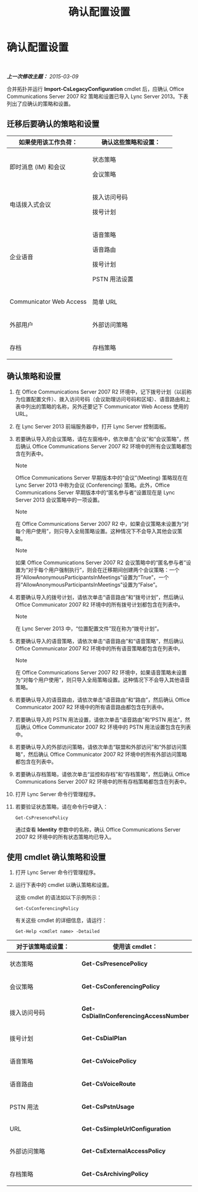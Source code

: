 ﻿---
title: 确认配置设置
TOCTitle: 确认配置设置
ms:assetid: 41dbf91c-f2e1-4b9a-88cf-959575558cf2
ms:mtpsurl: https://technet.microsoft.com/zh-cn/library/JJ204848(v=OCS.15)
ms:contentKeyID: 49312651
ms.date: 05/19/2016
mtps_version: v=OCS.15
ms.translationtype: HT
---

# 确认配置设置

 

_**上一次修改主题：** 2015-03-09_

合并拓扑并运行 **Import-CsLegacyConfiguration** cmdlet 后，应确认 Office Communications Server 2007 R2 策略和设置已导入 Lync Server 2013。下表列出了应确认的策略和设置。

## 迁移后要确认的策略和设置


<table>
<colgroup>
<col style="width: 50%" />
<col style="width: 50%" />
</colgroup>
<thead>
<tr class="header">
<th>如果使用该工作负荷：</th>
<th>确认这些策略和设置：</th>
</tr>
</thead>
<tbody>
<tr class="odd">
<td><p>即时消息 (IM) 和会议</p></td>
<td><p>状态策略</p>
<p>会议策略</p></td>
</tr>
<tr class="even">
<td><p>电话拨入式会议</p></td>
<td><p>拨入访问号码</p>
<p>拨号计划</p></td>
</tr>
<tr class="odd">
<td><p>企业语音</p></td>
<td><p>语音策略</p>
<p>语音路由</p>
<p>拨号计划</p>
<p>PSTN 用法设置</p></td>
</tr>
<tr class="even">
<td><p>Communicator Web Access</p></td>
<td><p>简单 URL</p></td>
</tr>
<tr class="odd">
<td><p>外部用户</p></td>
<td><p>外部访问策略</p></td>
</tr>
<tr class="even">
<td><p>存档</p></td>
<td><p>存档策略</p></td>
</tr>
</tbody>
</table>


## 确认策略和设置

1.  在 Office Communications Server 2007 R2 环境中，记下拨号计划（以前称为位置配置文件）、拨入访问号码（会议助理访问号码和区域）、语音路由和上表中列出的策略的名称，另外还要记下 Communicator Web Access 使用的 URL。

2.  在 Lync Server 2013 前端服务器中，打开 Lync Server 控制面板。

3.  若要确认导入的会议策略，请在左窗格中，依次单击“会议”和“会议策略”，然后确认 Office Communications Server 2007 R2 环境中的所有会议策略都包含在列表中。
    
    > [!NOTE]
    > Office Communications Server 早期版本中的“会议”(Meeting) 策略现在在 Lync Server 2013 中称为会议 (Conferencing) 策略。此外，Office Communications Server 早期版本中的“匿名参与者”设置现在是 Lync Server 2013 会议策略中的一项设置。
    
    > [!NOTE]
    > 在 Office Communications Server 2007 R2 中，如果会议策略未设置为“对每个用户使用”，则只导入全局策略设置。这种情况下不会导入其他会议策略。
    
    > [!NOTE]
    > 如果 Office Communications Server 2007 R2 会议策略中的“匿名参与者”设置为“对于每个用户强制执行”，则会在迁移期间创建两个会议策略：一个将“AllowAnonymousParticipantsInMeetings”设置为“True”，一个将“AllowAnonymousParticipantsInMeetings”设置为“False”。


4.  若要确认导入的拨号计划，请依次单击“语音路由”和“拨号计划”，然后确认 Office Communicator 2007 R2 环境中的所有拨号计划都包含在列表中。
    
    > [!NOTE]
    > 在 Lync Server 2013 中，“位置配置文件”现在称为“拨号计划”。


5.  若要确认导入的语音策略，请依次单击“语音路由”和“语音策略”，然后确认 Office Communicator 2007 R2 环境中的所有语音策略都包含在列表中。
    
    > [!NOTE]
    > 在 Office Communications Server 2007 R2 环境中，如果语音策略未设置为“对每个用户使用”，则只导入全局策略设置。这种情况下不会导入其他语音策略。


6.  若要确认导入的语音路由，请依次单击“语音路由”和“路由”，然后确认 Office Communicator 2007 R2 环境中的所有语音路由都包含在列表中。

7.  若要确认导入的 PSTN 用法设置，请依次单击“语音路由”和“PSTN 用法”，然后确认 Office Communicator 2007 R2 环境中的 PSTN 用法设置包含在列表中。

8.  若要确认导入的外部访问策略，请依次单击“联盟和外部访问”和“外部访问策略”，然后确认 Office Communicator 2007 R2 环境中的所有外部访问策略都包含在列表中。

9.  若要确认存档策略，请依次单击“监控和存档”和“存档策略”，然后确认 Office Communications Server 2007 R2 环境中的所有存档策略都包含在列表中。

10. 打开 Lync Server 命令行管理程序。

11. 若要验证状态策略，请在命令行中键入：
    
        Get-CsPresencePolicy
    
    通过查看 **Identity** 参数中的名称，确认 Office Communications Server 2007 R2 环境中的所有状态策略均已导入。

## 使用 cmdlet 确认策略和设置

1.  打开 Lync Server 命令行管理程序。

2.  运行下表中的 cmdlet 以确认策略和设置。
    
    这些 cmdlet 的语法如以下示例所示：
    
        Get-CsConferencingPolicy
    
    有关这些 cmdlet 的详细信息，请运行：
    
        Get-Help <cmdlet name> -Detailed


<table>
<colgroup>
<col style="width: 50%" />
<col style="width: 50%" />
</colgroup>
<thead>
<tr class="header">
<th>对于该策略或设置：</th>
<th>使用该 cmdlet：</th>
</tr>
</thead>
<tbody>
<tr class="odd">
<td><p>状态策略</p></td>
<td><p><strong>Get-CsPresencePolicy</strong></p></td>
</tr>
<tr class="even">
<td><p>会议策略</p></td>
<td><p><strong>Get-CsConferencingPolicy</strong></p></td>
</tr>
<tr class="odd">
<td><p>拨入访问号码</p></td>
<td><p><strong>Get-CsDialInConferencingAccessNumber</strong></p></td>
</tr>
<tr class="even">
<td><p>拨号计划</p></td>
<td><p><strong>Get-CsDialPlan</strong></p></td>
</tr>
<tr class="odd">
<td><p>语音策略</p></td>
<td><p><strong>Get-CsVoicePolicy</strong></p></td>
</tr>
<tr class="even">
<td><p>语音路由</p></td>
<td><p><strong>Get-CsVoiceRoute</strong></p></td>
</tr>
<tr class="odd">
<td><p>PSTN 用法</p></td>
<td><p><strong>Get-CsPstnUsage</strong></p></td>
</tr>
<tr class="even">
<td><p>URL</p></td>
<td><p><strong>Get-CsSimpleUrlConfiguration</strong></p></td>
</tr>
<tr class="odd">
<td><p>外部访问策略</p></td>
<td><p><strong>Get-CsExternalAccessPolicy</strong></p></td>
</tr>
<tr class="even">
<td><p>存档策略</p></td>
<td><p><strong>Get-CsArchivingPolicy</strong></p></td>
</tr>
</tbody>
</table>

